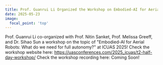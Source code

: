 ```yaml
---
title: Prof. Guanrui Li Organized the Workshop on Embodied-AI for Aerial Robots at ICUAS 2025
date: 2025-05-23
image:
  focal_point: 'top'
---
```


Prof. Guanrui Li co-organized with Prof. Nitin Sanket, Prof. Melissa Greeff, and Dr. Sihao Sun a workshop on the topic of "Embodied-AI for Aerial Robots: What do we need for full autonomy?" at ICUAS 2025!
Check the workshop website here: https://uasconferences.com/2025_icuas/t2-half-day-workshop/ 
Check the workshop recording here: Coming Soon!  